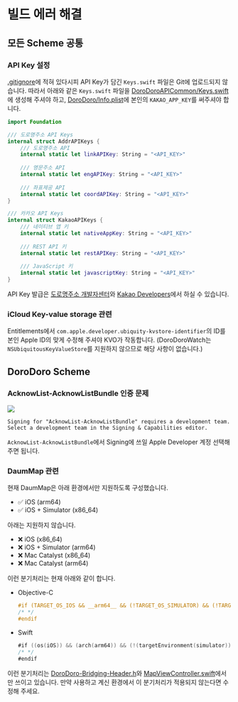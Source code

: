 # 빌드 에러 해결

## 모든 Scheme 공통

### API Key 설정

[.gitignore](../.gitignore)에 적혀 있다시피 API Key가 담긴 `Keys.swift` 파일은 Git에 업로드되지 않습니다. 따라서 아래와 같은 `Keys.swift` 파일을 [DoroDoroAPICommon/Keys.swift](DoroDoroAPICommon)에 생성해 주셔야 하고, [DoroDoro/Info.plist](DoroDoro/Info.plist)에 본인의 `KAKAO_APP_KEY`를 써주셔야 합니다.

```swift
import Foundation

/// 도로명주소 API Keys
internal struct AddrAPIKeys {
    /// 도로명주소 API
    internal static let linkAPIKey: String = "<API_KEY>"
    
    /// 영문주소 API
    internal static let engAPIKey: String = "<API_KEY>"
    
    /// 좌표제공 API
    internal static let coordAPIKey: String = "<API_KEY>"
}

/// 카카오 API Keys
internal struct KakaoAPIKeys {
    /// 네이티브 앱 키
    internal static let nativeAppKey: String = "<API_KEY>"
    
    /// REST API 키
    internal static let restAPIKey: String = "<API_KEY>"
    
    /// JavaScript 키
    internal static let javascriptKey: String = "<API_KEY>"
}
```

API Key 발급은 [도로명주소 개발자센터](https://www.juso.go.kr/addrlink/main.do?cPath=99MM)와 [Kakao Developers](https://developers.kakao.com)에서 하실 수 있습니다.

### iCloud Key-value storage 관련

Entitlements에서 `com.apple.developer.ubiquity-kvstore-identifier`의 ID를 본인 Apple ID의 맞게 수정해 주셔야 KVO가 작동합니다. (DoroDoroWatch는 `NSUbiquitousKeyValueStore`를 지원하지 않으므로 해당 사항이 없습니다.)

## DoroDoro Scheme

### AcknowList-AcknowListBundle 인증 문제

![](/Users/pookjw/git/DoroDoro/images/1.png)

```
Signing for "AcknowList-AcknowListBundle" requires a development team. Select a development team in the Signing & Capabilities editor.
```

`AcknowList-AcknowListBundle`에서 Signing에 쓰일 Apple Developer 계정 선택해주면 됩니다.

### DaumMap 관련

현재 DaumMap은 아래 환경에서만 지원하도록 구성했습니다.

- ✅ iOS (arm64)
- ✅ iOS + Simulator (x86_64)

아래는 지원하지 않습니다.

- ❌ iOS (x86_64)
- ❌ iOS + Simulator (arm64)
- ❌ Mac Catalyst (x86_64)
- ❌ Mac Catalyst (arm64)

이런 분기처리는 현재 아래와 같이 합니다.

- Objective-C

  ```objective-c
  #if (TARGET_OS_IOS && __arm64__ && (!TARGET_OS_SIMULATOR) && (!TARGET_OS_UIKITFORMAC)) || (TARGET_OS_SIMULATOR && (__x86_64__))
  /* */
  #endif
  ```

- Swift

  ```swift
  #if ((os(iOS)) && (arch(arm64)) && (!(targetEnvironment(simulator))) && (!targetEnvironment(macCatalyst))) || ((targetEnvironment(simulator) && (arch(x86_64))))
  /* */
  #endif
  ```

이런 분기처리는 [DoroDoro-Bridging-Header.h](DoroDoro/DoroDoro-Bridging-Header.h)와 [MapViewController.swift](DoroDoro/View/Map/MapViewController.swift)에서만 쓰이고 있습니다. 만약 사용하고 계신 환경에서 이 분기처리가 적용되지 않는다면 수정해 주세요.

